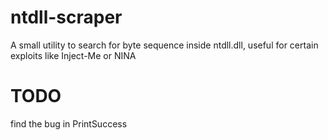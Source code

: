 # ntdll-scraper
A small utility to search for byte sequence inside ntdll.dll,
useful for certain exploits like Inject-Me or NINA
# TODO 
find the bug in PrintSuccess
